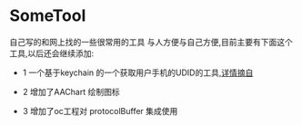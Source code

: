 # SomeTool
自己写的和网上找的一些很常用的工具 与人方便与自己方便,目前主要有下面这个工具,以后还会继续添加:

- 1 一个基于keychain 的一个获取用户手机的UDID的工具,[详情摘自](https://www.jianshu.com/p/faa4854ce180)

- 2 增加了AAChart 绘制图标

- 3 增加了oc工程对 protocolBuffer 集成使用

